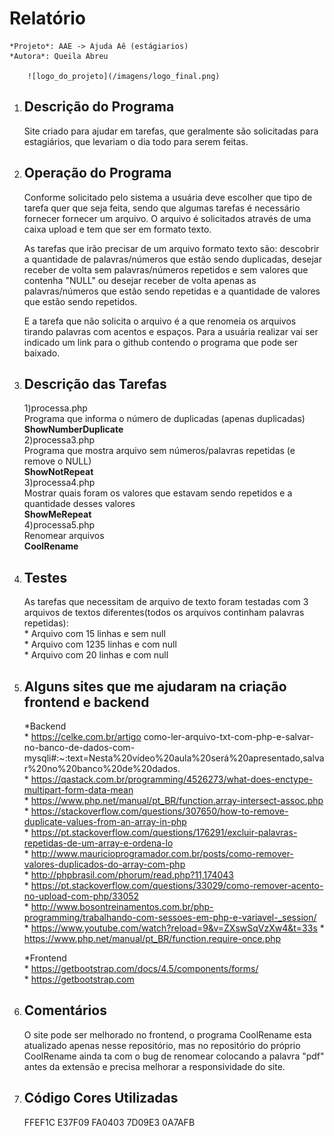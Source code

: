 # Relatório #

    *Projeto*: AAE -> Ajuda Aê (estágiarios)
    *Autora*: Queila Abreu
     
        ![logo_do_projeto](/imagens/logo_final.png)

1. ## Descrição do Programa ## 

    <p>Site criado para ajudar em tarefas, que geralmente são solicitadas para estagiários, que levariam o dia todo para serem feitas.</p> 

2. ## Operação do Programa ## 

    <p>Conforme solicitado pelo sistema a usuária deve escolher que tipo de tarefa quer que seja feita, sendo que algumas tarefas é necessário fornecer fornecer um arquivo. O arquivo é solicitados através de uma caixa upload e tem que ser em formato texto.</p> 
    <p>As tarefas que irão precisar de um arquivo formato texto são: descobrir a quantidade de palavras/números que estão sendo duplicadas, desejar receber de volta sem palavras/números repetidos e sem valores que contenha "NULL" ou desejar receber de volta apenas as palavras/números que estão sendo repetidas e a quantidade de valores que estão sendo repetidos.</p> 
    <p>E a tarefa que não solicita o arquivo é a que renomeia os arquivos tirando palavras com acentos e espaços. Para a usuária realizar vai ser indicado um link para o github contendo o programa que pode ser baixado.</p>

3. ## Descrição das Tarefas ##  

    1)processa.php<br/> 
        Programa que informa o número de duplicadas (apenas duplicadas)<br/>
        **ShowNumberDuplicate** <br/>
    2)processa3.php <br/>
            Programa que mostra arquivo sem números/palavras repetidas (e remove o NULL)<br/>
            **ShowNotRepeat**<br/>
    3)processa4.php <br/>
            Mostrar quais foram os valores que estavam sendo repetidos e a quantidade desses valores <br/> 
            **ShowMeRepeat**<br/>
    4)processa5.php <br/>
            Renomear arquivos<br/>
            **CoolRename** <br/>

4. ## Testes ## 

    As tarefas que necessitam de arquivo de texto foram testadas com 3 arquivos de textos diferentes(todos os arquivos continham palavras repetidas):<br/> 
        * Arquivo com 15 linhas e sem null<br/>
        * Arquivo com 1235 linhas e com null <br/>
        * Arquivo com 20 linhas e com null<br/>

5. ## Alguns sites que me ajudaram na criação frontend e backend ##
    
    *Backend<br/>
        *  https://celke.com.br/artigo como-ler-arquivo-txt-com-php-e-salvar-no-banco-de-dados-com-mysqli#:~:text=Nesta%20vídeo%20aula%20será%20apresentado,salvar%20no%20banco%20de%20dados.<br/>
        *  https://qastack.com.br/programming/4526273/what-does-enctype-multipart-form-data-mean<br/>
        *  https://www.php.net/manual/pt_BR/function.array-intersect-assoc.php<br/>
        *  https://stackoverflow.com/questions/307650/how-to-remove-duplicate-values-from-an-array-in-php<br/>
        *  https://pt.stackoverflow.com/questions/176291/excluir-palavras-repetidas-de-um-array-e-ordena-lo<br/>
        * http://www.mauricioprogramador.com.br/posts/como-remover-valores-duplicados-do-array-com-php<br/>
        * http://phpbrasil.com/phorum/read.php?11,174043 <br/>
        * https://pt.stackoverflow.com/questions/33029/como-remover-acento-no-upload-com-php/33052<br/>
        * http://www.bosontreinamentos.com.br/php-programming/trabalhando-com-sessoes-em-php-e-variavel-_session/ <br/>
        * https://www.youtube.com/watch?reload=9&v=ZXswSqVzXw4&t=33s
        * https://www.php.net/manual/pt_BR/function.require-once.php <br/>

    *Frontend<br/>
        *  https://getbootstrap.com/docs/4.5/components/forms/<br/>
        *  https://getbootstrap.com<br/>

6. ## Comentários ## 

    <p>O site pode ser melhorado no frontend, o programa CoolRename esta atualizado apenas nesse repositório, mas no repositório do próprio CoolRename ainda ta com o bug de renomear colocando a palavra "pdf" antes da extensão e precisa melhorar a responsividade do site.</p> 

7. ## Código Cores Utilizadas ##
    FFEF1C
    E37F09
    FA0403
    7D09E3
    0A7AFB







    
